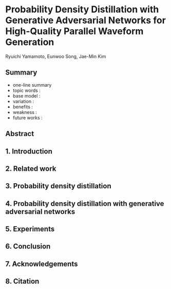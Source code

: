 # Probability Density Distillation with Generative Adversarial Networks for High-Quality Parallel Waveform Generation

Ryuichi Yamamoto, Eunwoo Song, Jae-Min Kim

## Summary

- one-line summary
- topic words : 
- base model : 
- variation : 
- benefits :
- weakness :
- future works :

## Abstract

## 1. Introduction

## 2. Related work

## 3. Probability density distillation

## 4. Probability density distillation with generative adversarial networks

## 5. Experiments

## 6. Conclusion

## 7. Acknowledgements

## 8. Citation


